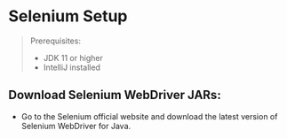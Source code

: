 # Selenium Setup

> Prerequisites:
> - JDK 11 or higher
> - IntelliJ installed


## Download Selenium WebDriver JARs:
- Go to the Selenium official website and download the latest version of Selenium WebDriver for Java.